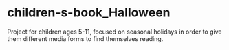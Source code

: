 # children-s-book_Halloween

Project for children ages 5-11, focused on seasonal holidays in order to give them different media forms to find themselves reading. 

